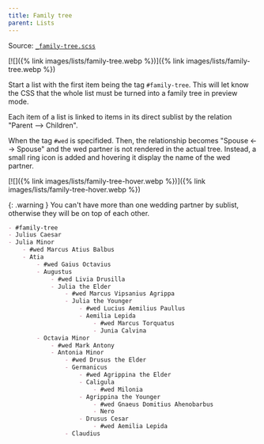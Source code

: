 ```yaml
---
title: Family tree
parent: Lists
---
```


Source: [`_family-tree.scss`](https://github.com/ElsaTam/obsidian-fancy-a-story/blob/main/scss/editor/lists/_family-tree.scss)

[![]({% link images/lists/family-tree.webp %})]({% link images/lists/family-tree.webp %})

Start a list with the first item being the tag `#family-tree`. This will let know the CSS that the whole list must be turned into a family tree in preview mode.

Each item of a list is linked to items in its direct sublist by the relation "Parent --> Children".

When the tag `#wed` is specifided. Then, the relationship becomes "Spouse <--> Spouse" and the wed partner is not rendered in the actual tree. Instead, a small ring icon is added and hovering it display the name of the wed partner.

[![]({% link images/lists/family-tree-hover.webp %})]({% link images/lists/family-tree-hover.webp %})

{: .warning }
You can't have more than one wedding partner by sublist, otherwise they will be on top of each other.


```markdown
- #family-tree
- Julius Caesar
- Julia Minor
    - #wed Marcus Atius Balbus
    - Atia
        - #wed Gaius Octavius
        - Augustus
            - #wed Livia Drusilla
            - Julia the Elder
                - #wed Marcus Vipsanius Agrippa
                - Julia the Younger
                    - #wed Lucius Aemilius Paullus
                    - Aemilia Lepida
                        - #wed Marcus Torquatus
                        - Junia Calvina
        - Octavia Minor
            - #wed Mark Antony
            - Antonia Minor
                - #wed Drusus the Elder
                - Germanicus
                    - #wed Agrippina the Elder
                    - Caligula
                        - #wed Milonia
                    - Agrippina the Younger
                        - #wed Gnaeus Domitius Ahenobarbus
                        - Nero
                    - Drusus Cesar
                        - #wed Aemilia Lepida
                - Claudius
```